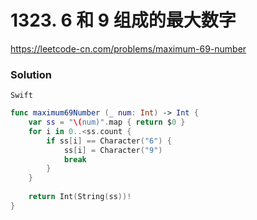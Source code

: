 # 1323. 6 和 9 组成的最大数字

<https://leetcode-cn.com/problems/maximum-69-number>

### Solution

`Swift`

```swift
func maximum69Number (_ num: Int) -> Int {
    var ss = "\(num)".map { return $0 }
    for i in 0..<ss.count {
        if ss[i] == Character("6") {
            ss[i] = Character("9")
            break
        }
    }
    
    return Int(String(ss))!
}

```